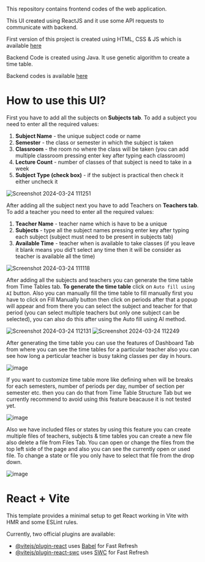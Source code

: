 
This repository contains frontend codes of the web application.

This UI created using ReactJS and it use some API requests to communicate with backend.

First version of this project is created using HTML, CSS & JS which is available [here](https://github.com/Super7000/Time_Table_Designer)

Backend Code is created using Java. It use genetic algorithm to create a time table.

Backend codes is available [here](https://github.com/srideep-banerjee/TimeTableScheduler-Backend)

# How to use this UI?

First you have to add all the subjects on **Subjects tab**.
To add a subject you need to enter all the required values:
1. **Subject Name** - the unique subject code or name
2. **Semester** - the class or semester in which the subject is taken
3. **Classroom** - the room no where the class will be taken (you can add multiple classroom pressing enter key after typing each classroom)
4. **Lecture Count** - number of classes of that subject is need to take in a week
5. **Subject Type (check box)** - if the subject is practical then check it either uncheck it

![Screenshot 2024-03-24 111251](https://github.com/Super7000/Time-Table-Creator-ReactJS/assets/86580414/878b02d5-627d-45d6-8e64-54f6c64635f1)

After adding all the subject next you have to add Teachers on **Teachers tab**.
To add a teacher you need to enter all the required values:
1. **Teacher Name** - teacher name which is have to be a unique
2. **Subjects** - type all the subject names pressing enter key after typing each subject (subject must need to be present in subjects tab)
3. **Available Time** - teacher when is available to take classes (if you leave it blank means you did't select any time then it will be consider as teacher is available all the time)

![Screenshot 2024-03-24 111118](https://github.com/Super7000/Time-Table-Creator-ReactJS/assets/86580414/d2e23cd4-47d4-4bcb-8810-754ccdc8ee9b)

After adding all the subjects and teachers you can generate the time table from Time Tables tab.
**To generate the time table** click on `Auto fill using AI` button. Also you can manually fill the time table to fill manually first you have to click on Fill Manually button then click on periods after that a popup will appear and from there you can select the subject and teacher for that period (you can select multiple teachers but only one subject can be selected), you can also do this after using the Auto fill using AI method.

![Screenshot 2024-03-24 112131](https://github.com/Super7000/Time-Table-Creator-ReactJS/assets/86580414/e399201a-411d-419c-b9f0-dd1a8cce946a)
![Screenshot 2024-03-24 112249](https://github.com/Super7000/Time-Table-Creator-ReactJS/assets/86580414/a3b97581-c8c7-4fb6-8544-717de9dc27bb)

After generating the time table you can use the features of Dashboard Tab from where you can see the time tables for a particular teacher also you can see how long a perticular teacher is busy taking classes per day in hours.

![image](https://github.com/Super7000/Time-Table-Creator-ReactJS/assets/86580414/98edcade-54cd-4928-8e9a-4ec2e40a9207)

If you want to customize time table more like defining when will be breaks for each semesters, number of periods per day, number of section per semester etc. then you can do that from Time Table Structure Tab but we currently recommend to avoid using this feature beacause it is not tested yet.

![image](https://github.com/Super7000/Time-Table-Creator-ReactJS/assets/86580414/3779ae9a-f85f-4325-b1a4-816f2e3fba87)

Also we have included files or states by using this feature you can create multiple files of teachers, subjects & time tables you can create a new file also delete a file from Files Tab. You can open or change the files from the top left side of the page and also you can see the currently open or used file. To change a state or file you only have to select that file from the drop down.

![image](https://github.com/Super7000/Time-Table-Creator-ReactJS/assets/86580414/dec280d9-ca38-4163-955f-e681cab5aeac)

# React + Vite

This template provides a minimal setup to get React working in Vite with HMR and some ESLint rules.

Currently, two official plugins are available:

- [@vitejs/plugin-react](https://github.com/vitejs/vite-plugin-react/blob/main/packages/plugin-react/README.md) uses [Babel](https://babeljs.io/) for Fast Refresh
- [@vitejs/plugin-react-swc](https://github.com/vitejs/vite-plugin-react-swc) uses [SWC](https://swc.rs/) for Fast Refresh
